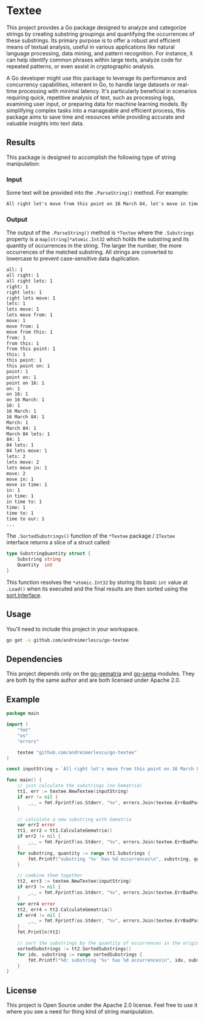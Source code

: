 # Textee

This project provides a Go package designed to analyze and categorize strings by creating substring groupings and 
quantifying the occurrences of these substrings. Its primary purpose is to offer a robust and efficient means of 
textual analysis, useful in various applications like natural language processing, data mining, and pattern recognition. 
For instance, it can help identify common phrases within large texts, analyze code for repeated patterns, or even assist 
in cryptographic analysis.

A Go developer might use this package to leverage its performance and concurrency capabilities, inherent in Go, to 
handle large datasets or real-time processing with minimal latency. It's particularly beneficial in scenarios requiring 
quick, repetitive analysis of text, such as processing logs, examining user input, or preparing data for machine 
learning models. By simplifying complex tasks into a manageable and efficient process, this package aims to save time 
and resources while providing accurate and valuable insights into text data.

## Results

This package is designed to accomplish the following type of string manipulation: 

### Input 

Some text will be provided into the `.ParseString()` method. For example: 

```txt
All right let's move from this point on 16 March 84, let's move in time to our second location which is a specific building near where you are now. Are you ready? Just a minute. All. right, I will wait. All right, move now from this area to the front ground level of the building known as the Menara Building, to the front of, on the ground, the Menara Building.
```

### Output

The output of the `.ParseString()` method is `*Textee` where the `.Substrings` property is a `map[string]*atomic.Int32` 
which holds the substring and its quantity of occurrences in the string. The larger the number, the more occurrences
of the matched substring. All strings are converted to lowercase to prevent case-sensitive data duplication.

```txt
all: 1
all right: 1
all right lets: 1
right: 1
right lets: 1
right lets move: 1
lets: 1
lets move: 1
lets move from: 1
move: 1
move from: 1
move from this: 1
from: 1
from this: 1
from this point: 1
this: 1
this point: 1
this point on: 1
point: 1
point on: 1
point on 16: 1
on: 1
on 16: 1
on 16 March: 1
16: 1
16 March: 1
16 March 84: 1
March: 1
March 84: 1
March 84 lets: 1
84: 1
84 lets: 1
84 lets move: 1
lets: 2
lets move: 2
lets move in: 1
move: 2
move in: 1
move in time: 1
in: 1
in time: 1
in time to: 1
time: 1
time to: 1
time to our: 1
...
```

The `.SortedSubstrings()` function of the `*Textee` package / `ITextee` interface returns a slice of a struct called: 

```go
type SubstringQuantity struct {
	Substring string
	Quantity  int
}
```

This function resolves the `*atomic.Int32` by storing its basic `int` value at `.Load()` when its executed and the
final results are then sorted using the [sort.Interface](https://pkg.go.dev/sort). 

## Usage

You'll need to include this project in your workspace.

```bash
go get -u github.com/andreimerlescu/go-textee
```

## Dependencies

This project depends only on the [go-gematria](https://github.com/andreimerlescu/go-gematria) and 
[go-sema](github.com/andreimerlescu/go-sema) modules. They are both by the same author and are both
licensed under Apache 2.0.

## Example

```go
package main

import (
    "fmt"
    "os"
    "errors"

    textee "github.com/andreimerlescu/go-textee"
)

const inputString = `All right let's move from this point on 16 March 84, let's move in time to our second location which is a specific building near where you are now. Are you ready? Just a minute. All. right, I will wait. All right, move now from this area to the front ground level of the building known as the Menara Building, to the front of, on the ground, the Menara Building.`

func main() {
    // just calculate the substrings (no Gematria)
    tt1, err := textee.NewTextee(inputString)
    if err != nil {
        _,_ = fmt.Fprintf(os.Stderr, "%v", errors.Join(textee.ErrBadParsing, err))
    }

    // calculate a new substring with Gematria 
    var err2 error
    tt1, err2 = tt1.CalculateGematria()
    if err2 != nil {
        _,_ = fmt.Fprintf(os.Stderr, "%v", errors.Join(textee.ErrBadParsing, err2))
    }
    for substring, quantity := range tt1.Substrings {
        fmt.Printf("substring '%v' has %d occurrences\n", substring, quantity.Load())
    }

    // combine them together
    tt2, err3 := textee.NewTextee(inputString)
    if err3 != nil {
        _,_ = fmt.Fprintf(os.Stderr, "%v", errors.Join(textee.ErrBadParsing, err3))
    }
    var err4 error
    tt2, err4 = tt2.CalculateGematria()
    if err4 != nil {
        _,_ = fmt.Fprintf(os.Stderr, "%v", errors.Join(textee.ErrBadParsing, err4))
    }
    fmt.Println(tt2)

    // sort the substrings by the quantity of occurrences in the original string, most common are first
    sortedSubstrings := tt2.SortedSubstrings()
    for idx, substring := range sortedSubstrings {
        fmt.Printf("%d: substring '%v' has %d occurrences\n", idx, substring.Substring, substring.Quantity)
    }
}

```

## License

This project is Open Source under the Apache 2.0 license. Feel free to use it where you see a need for thing kind of 
string manipulation.

